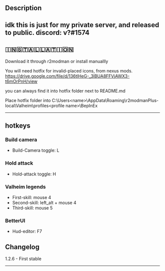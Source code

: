 
## Description
idk this is just for my private server, and released to public.
discord: v?#1574
-----
## 🇮‌🇳‌🇸‌🇹‌🇦‌🇱‌🇱‌🇦‌🇹‌🇮‌🇴🇳‌
Download it through r2modman
or install manuallly

You will need hotfix for invalid-placed icons, from nexus mods.
https://drive.google.com/file/d/136tlHeG-_3lBUA8FFVjAWX3-t6mOrPnH/view

you can always find it into hotfix folder next to README.md

Place hotfix folder into 
C:\Users\<name>\AppData\Roaming\r2modmanPlus-local\Valheim\profiles\<profile name>\BepInEx

-----
## hotkeys
### Build camera 
* Build-Camera toggle: L

### Hold attack
* Hold-attack toggle: H

### Valheim legends
* First-skill: mouse 4
* Second-skill: left_alt + mouse 4
* Third-skill: mouse 5

### BetterUI
* Hud-editor: F7

## Changelog

1.2.6 - First stable

-----
